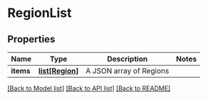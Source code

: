 # RegionList

## Properties
Name | Type | Description | Notes
------------ | ------------- | ------------- | -------------
**items** | [**list[Region]**](Region.md) | A JSON array of Regions | 

[[Back to Model list]](../README.md#documentation-for-models) [[Back to API list]](../README.md#documentation-for-api-endpoints) [[Back to README]](../README.md)

